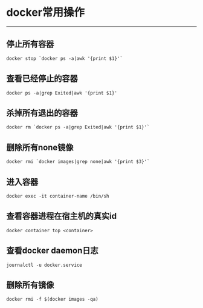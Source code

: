 # docker常用操作

---

## 停止所有容器
```shell
docker stop `docker ps -a|awk '{print $1}'`
```

## 查看已经停止的容器
```shell
docker ps -a|grep Exited|awk '{print $1}'
```

## 杀掉所有退出的容器
```shell
docker rm `docker ps -a|grep Exited|awk '{print $1}'`
```

## 删除所有none镜像
```shell
docker rmi `docker images|grep none|awk '{print $3}'`
```

## 进入容器
```shell
docker exec -it container-name /bin/sh 
```

## 查看容器进程在宿主机的真实id
```shell
docker container top <container>
```

## 查看docker daemon日志
```
journalctl -u docker.service
```

## 删除所有镜像
```
docker rmi -f $(docker images -qa)
```